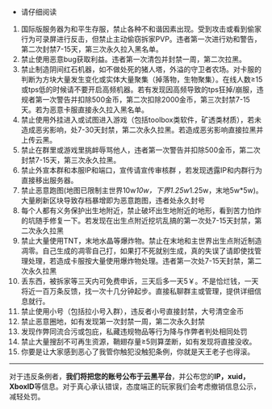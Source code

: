 * 请仔细阅读
1. 国际版服务器为和平生存服，禁止各种不和谐因素出现。受到攻击或看到偷家行为可录屏进行反击，但禁止主动偷窃拆家PVP。违者第一次进行劝和警告，第二次封禁7-15天，第三次永久拉入黑名单。
2. 禁止使用恶意bug获取利益。违者第一次清包并封禁一周，第二次拉黑。
3. 禁止制造阴间红石机器，如不做处死的猪人塔，外溢的守卫者农场。对卡服的判断为方块大量发生变化或实体大量聚集（掉落物，生物聚集）。在线人数≥15或tps低的时候请不要开启高频机器。若有发现因高频导致的tps狂掉/崩服，违规者第一次警告并扣除500金币，第二次扣除2000金币，第三次封禁7-15天。若为恶意卡服直接永久拉入黑名单。
4. 禁止使用外挂进入或试图进入游戏（包括toolbox类软件，矿透类材质），若未造成恶劣影响，处7-30天封禁，第二次永久拉黑。若造成恶劣影响直接拉黑并上传云黑。
5. 禁止在群里或游戏里挑衅辱骂他人，违者第一次警告并扣除500金币，第二次封禁7-15天，第三次永久拉黑。
6. 禁止外宣本群和本服IP和端口，宣传请宣传审核群 ，若发现透露IP和内群行为直接移出服务器。
7. 禁止恶意跑图(地图已限制主世界10w*10w，下界1.25w*1.25w，末地5w*5w)。大量刷新区块导致存档暴增即为恶意跑图，违者处永久封号
8. 每个人都有义务保护出生地附近，禁止破坏出生地附近的地形，看到苦力怕炸的坑随手修复一下。若发现在出生点附近挖坑乱搞的第一次处7-15天封禁，第二次永久拉黑
9. 禁止大量使用TNT，末地水晶等爆炸物。禁止在末地和主世界出生点附近制造凋零。自己生成的凋零自己打，如果打不死就别生成，真的失误了请即使找管理处理，若造成卡服按大量使用爆炸物处理。违者第一次处7-15天封禁，第二次永久拉黑
10. 丢东西，被拆家等三天内可免费申诉，三天后多一天5￥。不是恰烂钱，一天将近一百万条反馈，找一次十几分钟起步。直接私聊群主或管理，提供详细信息就行。 
11. 禁止使用小号（包括拉小号入群），违反者小号直接封禁，大号清空金币
12. 禁止恶意圈地，如有发现第一次封禁一周，第二次永久封禁 
13. 发现作弊同流合污或包庇，私藏违规物品等行为降与作弊者判处相同处罚 
14. 禁止大量搜刮不可再生资源，鞘翅存量≥5则算垄断，如有发现将直接没收。
15. 你要是让大家感到恶心了我管你触犯没触犯条例，你就是天王老子也得滚。
***

对于违反条例者，**我们将把您的账号公布于云黑平台**，并公布您的**IP，xuid，XboxID**等信息。对于真心承认错误，态度端正的玩家我们会考虑撤销信息公示，减轻处罚。
